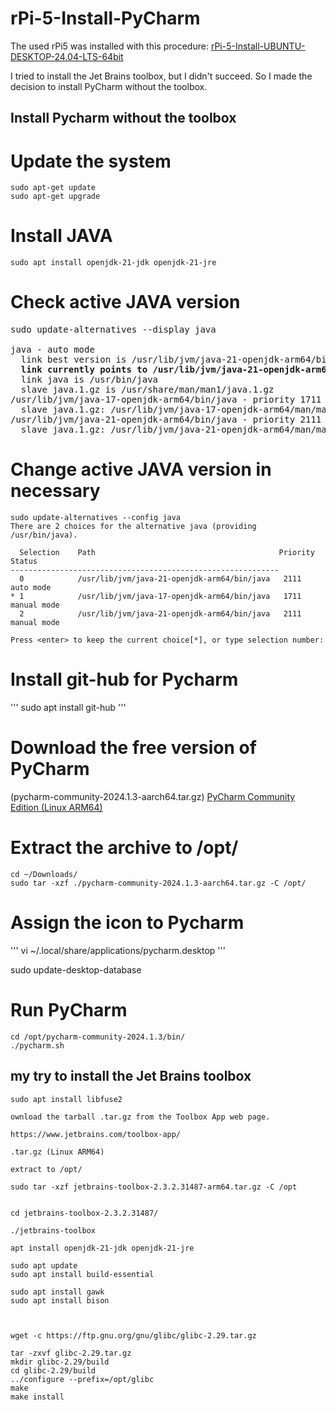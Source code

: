 # rPi-5-Install-PyCharm
The used rPi5 was installed with this procedure: [rPi-5-Install-UBUNTU-DESKTOP-24.04-LTS-64bit](https://github.com/InTheCar/rPi-5-Install-UBUNTU-DESKTOP-24.04-LTS-64bit)

I tried to install the Jet Brains toolbox, but I didn't succeed. So I made the decision to install PyCharm without the toolbox.

## Install Pycharm without the toolbox

# Update the system
```
sudo apt-get update
sudo apt-get upgrade
```
# Install JAVA
```
sudo apt install openjdk-21-jdk openjdk-21-jre
```
# Check active JAVA version
<pre>
sudo update-alternatives --display java

java - auto mode
  link best version is /usr/lib/jvm/java-21-openjdk-arm64/bin/java
  <b>link currently points to /usr/lib/jvm/java-21-openjdk-arm64/bin/java</b>
  link java is /usr/bin/java
  slave java.1.gz is /usr/share/man/man1/java.1.gz
/usr/lib/jvm/java-17-openjdk-arm64/bin/java - priority 1711
  slave java.1.gz: /usr/lib/jvm/java-17-openjdk-arm64/man/man1/java.1.gz
/usr/lib/jvm/java-21-openjdk-arm64/bin/java - priority 2111
  slave java.1.gz: /usr/lib/jvm/java-21-openjdk-arm64/man/man1/java.1.gz
</pre>
# Change active JAVA version in necessary
```
sudo update-alternatives --config java
There are 2 choices for the alternative java (providing /usr/bin/java).

  Selection    Path                                         Priority   Status
------------------------------------------------------------
  0            /usr/lib/jvm/java-21-openjdk-arm64/bin/java   2111      auto mode
* 1            /usr/lib/jvm/java-17-openjdk-arm64/bin/java   1711      manual mode
  2            /usr/lib/jvm/java-21-openjdk-arm64/bin/java   2111      manual mode

Press <enter> to keep the current choice[*], or type selection number:
```
# Install git-hub for Pycharm
'''
sudo apt install git-hub 
'''
# Download the free version of PyCharm
(pycharm-community-2024.1.3-aarch64.tar.gz)
[PyCharm Community Edition (Linux ARM64)](https://www.jetbrains.com/pycharm/download/download-thanks.html?platform=linuxARM64&code=PCC)

# Extract the archive to /opt/
```
cd ~/Downloads/
sudo tar -xzf ./pycharm-community-2024.1.3-aarch64.tar.gz -C /opt/
```
# Assign the icon to Pycharm
'''
vi ~/.local/share/applications/pycharm.desktop
'''

sudo update-desktop-database

# Run PyCharm
```
cd /opt/pycharm-community-2024.1.3/bin/
./pycharm.sh
```


















## my try to install the Jet Brains toolbox

`sudo apt install libfuse2`

```
ownload the tarball .tar.gz from the Toolbox App web page.

https://www.jetbrains.com/toolbox-app/

.tar.gz (Linux ARM64)

extract to /opt/

sudo tar -xzf jetbrains-toolbox-2.3.2.31487-arm64.tar.gz -C /opt


cd jetbrains-toolbox-2.3.2.31487/

./jetbrains-toolbox

apt install openjdk-21-jdk openjdk-21-jre

sudo apt update
sudo apt install build-essential

sudo apt install gawk
sudo apt install bison



wget -c https://ftp.gnu.org/gnu/glibc/glibc-2.29.tar.gz

tar -zxvf glibc-2.29.tar.gz
mkdir glibc-2.29/build
cd glibc-2.29/build
../configure --prefix=/opt/glibc
make 
make install
```
